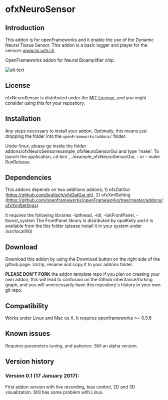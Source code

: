 ofxNeuroSensor
================


Introduction
------------

This addon is for openFrameworks and it enable the use of the Dynamic Neural Tissue Sensor. This addon is a basic logger and player for the sensors www.ini.uzh.ch 

OpenFrameworks addon for Neural Bioamplifier chip.

![alt text](https://github.com/federicohyo/ofxNeuroSensor/blob/master/docs/neuroSensor.gif "ofxNeuroSensor")


License
-------
ofxNeuroSensor is distributed under the [MIT License](https://en.wikipedia.org/wiki/MIT_License), and you might consider using this for your repository. 

Installation
------------
Any steps necessary to install your addon. Optimally, this means just dropping the folder into the `openFrameworks/addons/` folder.

Under linux, please go inside the folder addons/ofxNeuroSensor/example_ofxNeuroSensorGui and type 'make'. To launch the application, cd bin/ , ./example_ofxNeuroSensorGui, - or - make RunRelease.

Dependencies
------------

This addons depends on two additions addons; 1) ofxDatGui (https://github.com/braitsch/ofxDatGui.git), 2) ofxXmlSetting (https://github.com/openframeworks/openFrameworks/tree/master/addons/ofxXmlSettings).

It requires the following libraries -lpthread, -ldl, -lokFrontPanel, -lboost_system
The FrontPanel library is distributed by opalKelly and it is available from the libs folder (please install it in your system under /usr/local/lib)

Download
--------
Download this addon by using the Download button on the right side of the github page. Unzip, rename and copy it to your addons folder.

**PLEASE DON'T FORK** the addon template repo if you plan on creating your own addon, this will lead to confusion on the Github inheritance/forking graph, and you will unnecessarily have this repository's history in your own git repo.


Compatibility
------------
Works under Linux and Mac os X. It requires openframeworks >= 0.9.6

Known issues
------------

Requires parameters tuning, and patience. Still an alpha version.

Version history
------------

### Version 0.1 (17 January 2017):
First addon version with live recording, bias control, 2D and 3D visualization. Still has some problem with Linux.


